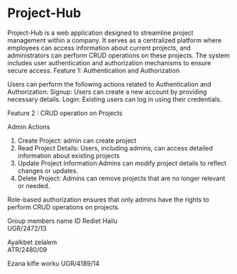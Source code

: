 # Project-Hub

Project-Hub is a web application designed to streamline project management within a company. It serves as a centralized platform where employees can access information about current projects, and administrators can perform CRUD operations on these projects. The system includes user authentication and authorization mechanisms to ensure secure access.
Feature 1: Authentication and Authorization

Users can perform the following actions related to Authentication and Authorization:
Signup: Users can create a new account by providing necessary details.
Login: Existing users can log in using their credentials.

Feature 2 :  CRUD operation on Projects

Admin Actions
1. Create Project: admin can create project
2. Read Project Details: Users, including admins, can access detailed information about existing projects
3. Update Project Information:Admins can modify project details to reflect changes or updates.
4. Delete Project: Admins can remove projects that are no longer relevant or needed.

Role-based authorization ensures that only admins have the rights to perform CRUD operations on projects.


Group members name
ID
Rediet Hailu         
 UGR/2472/13


Ayalkbet zelalem   
 ATR/2480/09


Ezana kifle worku
UGR/4189/14





